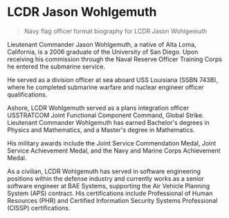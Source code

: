 # LCDR Jason Wohlgemuth
> Navy flag officer format biography for LCDR Jason Wohlgemuth

Lieutenant Commander Jason Wohlgemuth, a native of Alta Loma, California, is a 2006 graduate of the University of San Diego. Upon receiving his commission through the Naval Reserve Officer Training Corps he entered the submarine service.

He served as a division officer at sea aboard USS Louisiana (SSBN 743B), where he completed submarine warfare and nuclear engineer officer qualifications.

Ashore, LCDR Wohlgemuth served as a plans integration officer USSTRATCOM Joint Functional Component Command, Global Strike. Lieutenant Commander Wohlgemuth has earned Bachelor's degrees in Physics and Mathematics, and a Master's degree in Mathematics.

His military awards include the Joint Service Commendation Medal, Joint Service Achievement Medal, and the Navy and Marine Corps Achievement Medal.

As a civilian, LCDR Wohlgemuth has served in software engineering positions within the defense industry and currently works as a senior software engineer at BAE Systems, supporting the Air Vehicle Planning System (APS) contract. His certifications include Professional of Human Resources (PHR) and Certified Information Security Systems Professional (CISSP) certifications.
